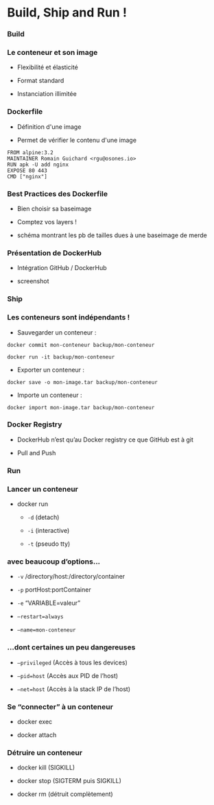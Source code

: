 # Build, Ship and Run !

### Build

### Le conteneur et son image

- Flexibilité et élasticité

- Format standard

- Instanciation illimitée

### Dockerfile

- Définition d'une image

- Permet de vérifier le contenu d'une image

```
FROM alpine:3.2
MAINTAINER Romain Guichard <rgu@osones.io>
RUN apk -U add nginx
EXPOSE 80 443
CMD ["nginx"]
```


### Best Practices des Dockerfile

- Bien choisir sa baseimage

- Comptez vos layers !

- schéma montrant les pb de tailles dues à une baseimage de merde

### Présentation de DockerHub

- Intégration GitHub / DockerHub

- screenshot

### Ship

### Les conteneurs sont indépendants !

- Sauvegarder un conteneur :

`docker commit mon-conteneur backup/mon-conteneur`

`docker run -it backup/mon-conteneur`

- Exporter un conteneur :

`docker save -o mon-image.tar backup/mon-conteneur`

- Importe un conteneur :

`docker import mon-image.tar backup/mon-conteneur`

### Docker Registry

- DockerHub n’est qu’au Docker registry ce que GitHub est à git

- Pull and Push

### Run

### Lancer un conteneur

- docker run

  - `-d` (detach)

  - `-i` (interactive)

  - `-t` (pseudo tty)

### avec beaucoup d’options...

- `-v` /directory/host:/directory/container

- `-p` portHost:portContainer

- `-e` “VARIABLE=valeur”

- `–restart=always`

- `–name=mon-conteneur`

### ...dont certaines un peu dangereuses

- `–privileged` (Accès à tous les devices)

- `–pid=host` (Accès aux PID de l’host)

- `–net=host` (Accès à la stack IP de l’host)

### Se “connecter” à un conteneur

- docker exec

- docker attach

### Détruire un conteneur

- docker kill (SIGKILL)

- docker stop (SIGTERM puis SIGKILL)

- docker rm (détruit complètement)
